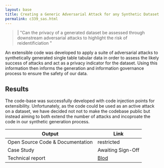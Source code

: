 ```yaml
---
layout: base
title: Creating a Generic Adversarial Attack for any Synthetic Dataset 
permalink: c339_sas.html
---
```


> | "Can the privacy of a generated dataset be assessed through downstream adversarial attacks to highlight the risk of reidentificiation "   

An extensible code was developed to apply a suite of adversarial attacks to synthetically generated single table tabular data in order to assess the likely success of attacks and act as a privacy indicator for the dataset.  Using this information then informs the generation and information governance process to ensure the safety of our data. 

## Results 

The code-base was successfully developed with code injection points for extensibility.  Unfortunately, as the code could be used as an active attack on a dataset, we have decided not not to make the codebase public but instead aiming to both extend the number of attacks and incoproate the code in our synthetic generation process.  

| Output | Link | 
| ---- | ---- |
| Open Source Code & Documentation | restricted |
| Case Study | Awaiting Sign-Off |
| Technical report | [Blod](https://nhsx.github.io/AnalyticsUnit/SynthAdvSuite.html) |